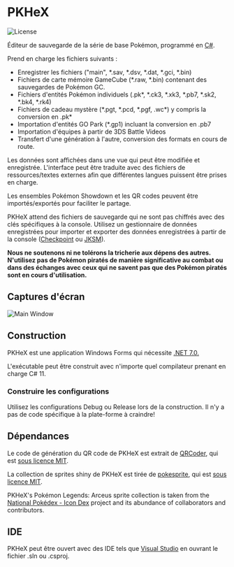 PKHeX
=====
![License](https://img.shields.io/badge/License-GPLv3-blue.svg)

Éditeur de sauvegarde de la série de base Pokémon, programmé en [C#](https://fr.wikipedia.org/wiki/C_sharp).

Prend en charge les fichiers suivants :
* Enregistrer les fichiers ("main", \*.sav, \*.dsv, \*.dat, \*.gci, \*.bin)
* Fichiers de carte mémoire GameCube (\*.raw, \*.bin) contenant des sauvegardes de Pokémon GC.
* Fichiers d'entités Pokémon individuels (.pk\*, \*.ck3, \*.xk3, \*.pb7, \*.sk2, \*.bk4, \*.rk4)
* Fichiers de cadeau mystère (\*.pgt, \*.pcd, \*.pgf, .wc\*) y compris la conversion en .pk\*
* Importation d'entités GO Park (\*.gp1) incluant la conversion en .pb7
* Importation d'équipes à partir de 3DS Battle Videos
* Transfert d'une génération à l'autre, conversion des formats en cours de route.

Les données sont affichées dans une vue qui peut être modifiée et enregistrée. L'interface peut être traduite avec des fichiers de ressources/textes externes afin que différentes langues puissent être prises en charge.

Les ensembles Pokémon Showdown et les QR codes peuvent être importés/exportés pour faciliter le partage.

PKHeX attend des fichiers de sauvegarde qui ne sont pas chiffrés avec des clés spécifiques à la console. Utilisez un gestionnaire de données enregistrées pour importer et exporter des données enregistrées à partir de la console ([Checkpoint](https://github.com/FlagBrew/Checkpoint) ou [JKSM](https://github.com/J-D-K/JKSM)).

**Nous ne soutenons ni ne tolérons la tricherie aux dépens des autres. N'utilisez pas de Pokémon piratés de manière significative au combat ou dans des échanges avec ceux qui ne savent pas que des Pokémon piratés sont en cours d'utilisation.**

## Captures d'écran

![Main Window](https://i.imgur.com/H3GKLtk.png)

## Construction

PKHeX est une application Windows Forms qui nécessite [.NET 7.0.](https://dotnet.microsoft.com/download/dotnet/7.0)

L'exécutable peut être construit avec n'importe quel compilateur prenant en charge C# 11.

### Construire les configurations

Utilisez les configurations Debug ou Release lors de la construction. Il n'y a pas de code spécifique à la plate-forme à craindre!

## Dépendances

Le code de génération du QR code de PKHeX est extrait de [QRCoder](https://github.com/codebude/QRCoder), qui est [sous licence MIT](https://github.com/codebude/QRCoder/blob/master/LICENSE.txt).

La collection de sprites shiny de PKHeX est tirée de [pokesprite](https://github.com/msikma/pokesprite), qui est [sous licence MIT](https://github.com/msikma/pokesprite/blob/master/LICENSE).

PKHeX's Pokémon Legends: Arceus sprite collection is taken from the [National Pokédex - Icon Dex](https://www.deviantart.com/pikafan2000/art/National-Pokedex-Version-Delta-Icon-Dex-824897934) project and its abundance of collaborators and contributors.

## IDE

PKHeX peut être ouvert avec des IDE tels que [Visual Studio](https://visualstudio.microsoft.com/fr/downloads/) en ouvrant le fichier .sln ou .csproj.
